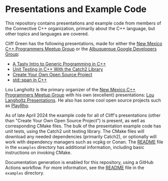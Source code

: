 # Presentations and Example Code

This repository contains presentations and example code from members of the Connective C++ organization, primarily about the C++ language, but other topics and languages are covered.

Cliff Green has the following presentations, made for either the [New Mexico C++ Programmers Meetup Group](https://www.meetup.com/new-mexico-cpp-programmers/) or the [Albuquerque Google Developers Group](https://gdg.community.dev/gdg-albuquerque/):

- [A Tasty Intro to Generic Programming in C++](./presentations/ATastyIntroToGenericProgrammingInC%2B%2B.pdf)
- [Unit Testing in C++ With the Catch2 Library](https://github.com/connectivecpp/presentations/blob/main/presentations/UnitTestingC%2B%2BWithCatch2.pdf)
- [Create Your Own Open Source Project](https://github.com/connectivecpp/presentations/blob/main/presentations/CreateYourOwnOpenSourceProject.pdf)
- [std::span in C++](https://github.com/connectivecpp/presentations/blob/main/presentations/StdSpanInC%2B%2B.pdf)

Lou Langholtz is the primary organizer of the [New Mexico C++ Programmers Meetup Group](https://www.meetup.com/new-mexico-cpp-programmers/) with his own (excellent) presentations: [Lou Langholtz Presentations](https://louis-langholtz.github.io/presentation/). He also has some cool open source projects such as [PlayRho](https://louis-langholtz.github.io/PlayRho/).

As of late April 2024 the example code for all of Cliff's presentations (other than "Create Your Own Open Source Project") is present, as well as corresponding CMake files. The bulk of the presentation example code has unit tests, using the Catch2 unit testing library. The CMake files will download any needed dependencies (primarily Catch2), or optionally will work with dependency managers such as vcpkg or Conan. The [README](examples/README.md) file in the `examples` directory has additional information, including basic instructions on invoking CMake.

Documentation generation is enabled for this repository, using a GitHub Actions workflow. For more information, see the [README](examples/README.md) file in the `examples` directory.
